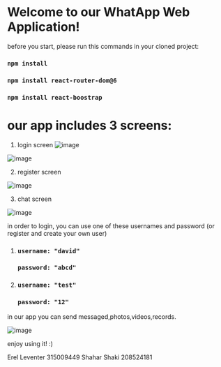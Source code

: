 # Welcome to our WhatApp Web Application! 

before you start, please run this commands in your cloned project:

### `npm install`

### `npm install react-router-dom@6`

### `npm install react-boostrap`

# our app includes 3 screens: #
1. login screen
![image](https://user-images.githubusercontent.com/92536647/165516547-902532f0-9da1-4106-8a10-920728437231.png)

![image](https://user-images.githubusercontent.com/47318413/165027090-6baf9f34-432a-402c-82ba-9c798cafd3fe.png)

2. register screen

![image](https://user-images.githubusercontent.com/47318413/165027115-9cf83e6b-0105-4624-a552-daa599e66c40.png)

3. chat screen

![image](https://user-images.githubusercontent.com/47318413/165027232-a71a3144-7976-4067-8726-cce038434da0.png)

in order to login, you can use one of these usernames and password (or register and create your own user)
1.  ### `username: "david"`
    ### `password: "abcd" `
2.  ### `username: "test"`
    ### `password: "12"`
    
in our app you can send messaged,photos,videos,records.

![image](https://user-images.githubusercontent.com/47318413/165027520-e7cc2bb7-65db-412c-a636-39d569ea3bfd.png)


enjoy using it! :) 

Erel Leventer 315009449
Shahar Shaki 208524181
  
